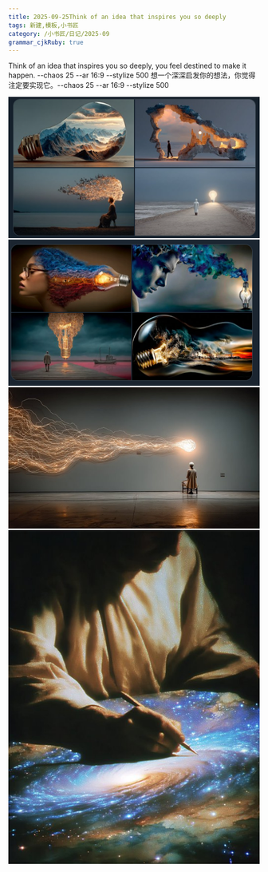 ```yaml
---
title: 2025-09-25Think of an idea that inspires you so deeply
tags: 新建,模板,小书匠
category: /小书匠/日记/2025-09
grammar_cjkRuby: true
---
```


Think of an idea that inspires you so deeply, you feel destined to make it happen. --chaos 25 --ar 16:9 --stylize 500
想一个深深启发你的想法，你觉得注定要实现它。--chaos 25 --ar 16:9 --stylize 500

![enter description here](./images/1758768059078.png)
![enter description here](./images/1758768075711.png)
![enter description here](./images/1758768084033.png)
![enter description here](./images/1758768099664.png)

